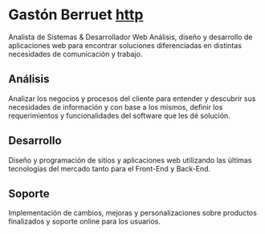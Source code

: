 # Gastón Berruet [http](https://gberruet.github.io/)
Analista de Sistemas & Desarrollador Web
Análisis, diseño y desarrollo de aplicaciones web para encontrar soluciones diferenciadas en distintas necesidades de comunicación y trabajo.

Análisis
--------
Analizar los negocios y procesos del cliente para entender y descubrir sus necesidades de información y con base a los mismos, definir los requerimientos y funcionalidades del software que les dé solución.

Desarrollo
----------
Diseño y programación de sitios y aplicaciones web utilizando las últimas tecnologías del mercado tanto para el Front-End y Back-End.

Soporte
-------
Implementación de cambios, mejoras y personalizaciones sobre productos finalizados y soporte online para los usuarios.
